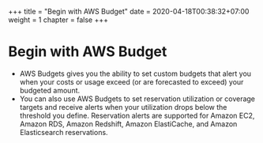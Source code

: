 +++
title = "Begin with AWS Budget"
date = 2020-04-18T00:38:32+07:00
weight = 1
chapter = false
+++

# **Begin with AWS Budget**

+ AWS Budgets gives you the ability to set custom budgets that alert you when your costs or usage exceed (or are forecasted to exceed) your budgeted amount.  
+ You can also use AWS Budgets to set reservation utilization or coverage targets and receive alerts when your utilization drops below the threshold you define. Reservation alerts are supported for Amazon EC2, Amazon RDS, Amazon Redshift, Amazon ElastiCache, and Amazon Elasticsearch reservations.
